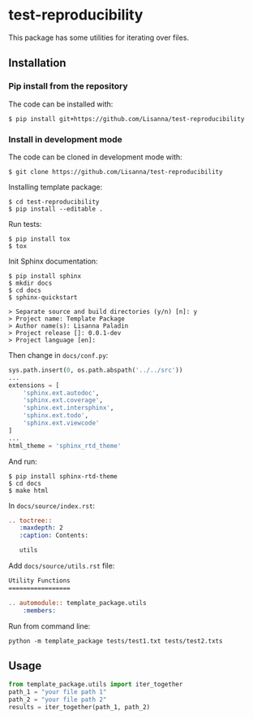 # test-reproducibility

This package has some utilities for iterating over files.

## Installation

### Pip install from the repository

The code can be installed with:
```shell
$ pip install git+https://github.com/Lisanna/test-reproducibility
```

### Install in development mode

The code can be cloned in development mode with:
```shell
$ git clone https://github.com/Lisanna/test-reproducibility
```

Installing template package:
```shell
$ cd test-reproducibility 
$ pip install --editable .
```

Run tests:
```shell
$ pip install tox
$ tox
```

Init Sphinx documentation:
```shell
$ pip install sphinx
$ mkdir docs
$ cd docs
$ sphinx-quickstart

> Separate source and build directories (y/n) [n]: y
> Project name: Template Package
> Author name(s): Lisanna Paladin
> Project release []: 0.0.1-dev
> Project language [en]: 
```

Then change in `docs/conf.py`: 
```python
sys.path.insert(0, os.path.abspath('../../src'))
...
extensions = [
    'sphinx.ext.autodoc',
    'sphinx.ext.coverage',
    'sphinx.ext.intersphinx',
    'sphinx.ext.todo',
    'sphinx.ext.viewcode'
]
...
html_theme = 'sphinx_rtd_theme'
```

And run:
```shell
$ pip install sphinx-rtd-theme
$ cd docs
$ make html
```

In `docs/source/index.rst`:
```rst
.. toctree::
   :maxdepth: 2
   :caption: Contents:

   utils
```

Add `docs/source/utils.rst` file:
```rst
Utility Functions
=================

.. automodule:: template_package.utils
    :members:
```

Run from command line:
```shell
python -m template_package tests/test1.txt tests/test2.txts
```

## Usage

```python
from template_package.utils import iter_together
path_1 = "your file path 1"
path_2 = "your file path 2"
results = iter_together(path_1, path_2)
```
